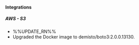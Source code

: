 
#### Integrations
##### AWS - S3
- %%UPDATE_RN%%
- Upgraded the Docker image to demisto/boto3:2.0.0.13130.